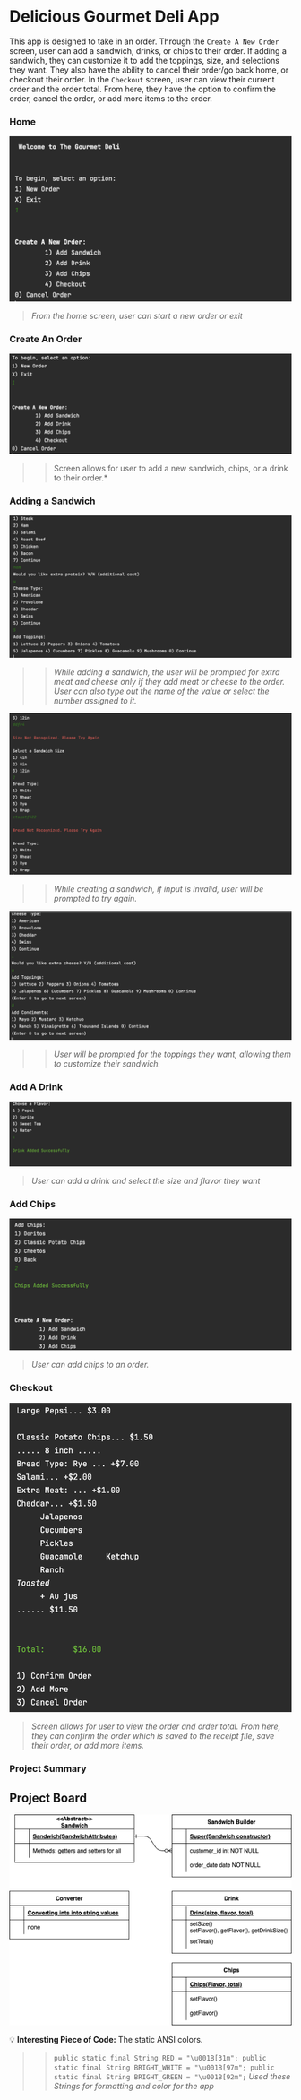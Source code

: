 # Delicious Gourmet Deli App
This app is designed to take in an order. 
Through the `Create A New Order` screen, user can add a sandwich, drinks, or chips to their order. If adding a sandwich, they can customize it to add the toppings, size, and selections they want. They also have the ability to cancel their order/go back home, or checkout their order.
In the `Checkout` screen, user can view their current order and the order total. From here, they have the option to confirm the order, cancel the order, or add more items to the order.




### Home
![Deli Home](src/main/receipts/HOMEADDORDERSCREEN.png)
> *From the home screen, user can start a new order or exit*





### Create An Order
![AddSandwichScreen](src/main/receipts/CREATEORDER.png)
>> Screen allows for user to add a new sandwich, chips, or a drink to their order.*



### Adding a Sandwich
![Ask Extra](src/main/receipts/ASKEXTRASCREEN.png)
>> *While adding a sandwich, the user will be prompted for extra meat and cheese only if they add meat or cheese to the order. User can also type out the name of the value or select the number assigned to it.*

![Error Catch](src/main/receipts/ERRORCATCH.png)
>> *While creating a sandwich, if input is invalid, user will be prompted to try again.*

![toppingsCondiments](src/main/receipts/toppingsAndCondiments.png)
>> *User will be prompted for the toppings they want, allowing them to customize their sandwich.*



### Add A Drink
![AddDrink](src/main/receipts/addDrinkScreen.png)
> *User can add a drink and select the size and flavor they want*

### Add Chips
![AddChips](src/main/receipts/addingChipsScreen.png)
> *User can add chips to an order.*

### Checkout
![Receipt](src/main/receipts/receipt2.png)
> *Screen allows for user to view the order and order total. From here, they can confirm the order which is saved to the receipt file, save their order, or add more items.*




### Project Summary

## Project Board
![ProjectBoard](src/main/receipts/GourmetDeliPROJECTBOARD.drawio.png)


:bulb: **Interesting Piece of Code:** The static ANSI colors.

>> `public static final String RED = "\u001B[31m";
public static final String BRIGHT_WHITE = "\u001B[97m";
public static final String BRIGHT_GREEN = "\u001B[92m";`
>> *Used these Strings for formatting and color for the app*